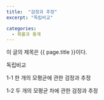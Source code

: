 ```yaml
---
title:  "검정과 추정"
excerpt: "독립비교"

categories:
  - 확률과 통계
---
```


이 글의 제목은 {{ page.title }}이다.

독립비교

1-1 한 개의 모평균에 관한 검정과 추정

1-2 두 개의 모평균 차에 관한 검정과 추정
